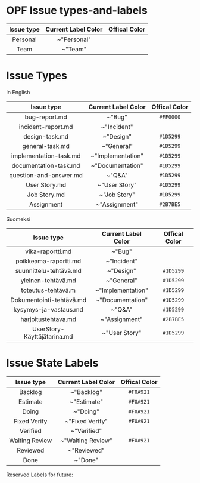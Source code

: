 # OPF Issue types-and-labels



| Issue type | Current Label Color | Offical Color |
|:-:|:-:|:-:|
| Personal | ~"Personal" |   |  
| Team | ~"Team" | |    





# Issue Types

	
In English
		
| Issue type | Current Label Color | Offical Color |
|:-:|:-:|:-:|
| bug-report.md | ~"Bug" | `#FF0000` |
| incident-report.md | ~"Incident" | |     
| design-task.md | ~"Design" |`#1D5299` |
| general-task.md |  ~"General"   | `#1D5299` |       
| implementation-task.md | ~"Implementation" | `#1D5299` |
| documentation-task.md | ~"Documentation" | `#1D5299` |
| question-and-answer.md | ~"Q&A" | `#1D5299` |
| User Story.md | ~"User Story" | `#1D5299` |
| Job Story.md  | ~"Job Story" | `#1D5299` |
| Assignment | ~"Assignment" | `#2B7BE5` |


Suomeksi

| Issue type | Current Label Color | Offical Color |
|:-:|:-:|:-:|
| vika-raportti.md | ~"Bug"  | |
| poikkeama-raportti.md | ~"Incident" | |
| suunnittelu-tehtävä.md | ~"Design" | `#1D5299` |
| yleinen-tehtävä.md | ~"General" | `#1D5299` |
| toteutus-tehtävä.m | ~"Implementation" | `#1D5299` |
| Dokumentointi-tehtävä.md | ~"Documentation" | `#1D5299` |
| kysymys-ja-vastaus.md | ~"Q&A" | `#1D5299` |
| harjoitustehtava.md  | ~"Assignment" | `#2B7BE5` |
| UserStory-Käyttäjätarina.md | ~"User Story"  | `#1D5299` |
 
# Issue State Labels

| Issue type | Current Label Color | Offical Color |
|:-:|:-:|:-:|
| Backlog | ~"Backlog" | `#F0A921` |
| Estimate | ~"Estimate" | `#F0A921` |
| Doing | ~"Doing" | `#F0A921` |
| Fixed Verify | ~"Fixed Verify" | `#F0A921` | 
| Verified | ~"Verified" | |
| Waiting Review | ~"Waiting Review" | `#F0A921` |
| Reviewed | ~"Reviewed" | |
| Done | ~"Done" | |

Reserved Labels for future:


